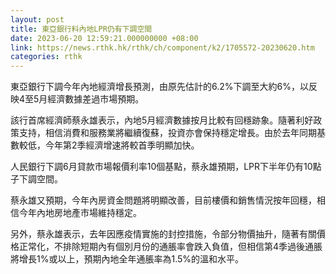 ```yaml
---
layout: post
title: 東亞銀行料內地LPR仍有下調空間
date: 2023-06-20 12:59:21.000000000 +08:00
link: https://news.rthk.hk/rthk/ch/component/k2/1705572-20230620.htm
categories: rthk
---
```


東亞銀行下調今年內地經濟增長預測，由原先估計的6.2%下調至大約6%，以反映4至5月經濟數據差過市場預期。

該行首席經濟師蔡永雄表示，內地5月經濟數據按月比較有回穩跡象。隨著利好政策支持，相信消費和服務業將繼續復蘇，投資亦會保持穩定增長。由於去年同期基數較低，今年第2季經濟增速將較首季明顯加快。

人民銀行下調6月貸款市場報價利率10個基點，蔡永雄預期，LPR下半年仍有10點子下調空間。

蔡永雄又預期，今年內房資金問題將明顯改善，目前樓價和銷售情況按年回穩，相信今年內地房地產市場維持穩定。

另外，蔡永雄表示，去年因應疫情實施的封控措施，令部分物價抽升，隨著有關價格正常化，不排除短期內有個別月份的通脹率會跌入負值，但相信第4季過後通脹將增長1%或以上，預期內地全年通脹率為1.5%的溫和水平。
